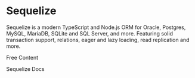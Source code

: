 # Sequelize

Sequelize is a modern TypeScript and Node.js ORM for Oracle, Postgres, MySQL, MariaDB, SQLite and SQL Server, and more. Featuring solid transaction support, relations, eager and lazy loading, read replication and more.

<ResourceGroupTitle>Free Content</ResourceGroupTitle>

<BadgeLink colorScheme='blue' badgeText='Official Docs' href='https://sequelize.org'>Sequelize Docs</BadgeLink>
